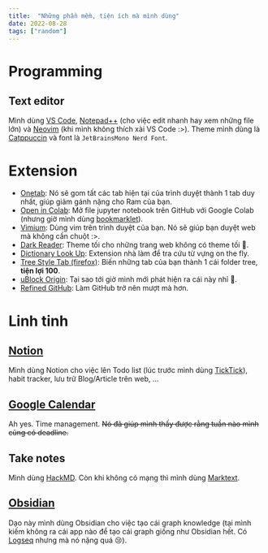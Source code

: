 ```yaml
---
title:  "Những phần mềm, tiện ích mà mình dùng"
date: 2022-08-28
tags: ["random"]
---
```


# Programming
## Text editor
Mình dùng [VS Code](https://code.visualstudio.com/), [Notepad++](https://notepad-plus-plus.org/) (cho việc edit nhanh hay xem những file lớn) và [Neovim](https://neovim.io/) (khi mình không thích xài VS Code :>). Theme mình dùng là [Catppuccin](https://github.com/catppuccin/catppuccin) và font là `JetBrainsMono Nerd Font`.
# Extension
- [Onetab](https://www.one-tab.com/): Nó sẽ gom tất các tab hiện tại của trình duyệt thành 1 tab duy nhất, giúp giảm gánh nặng cho Ram của bạn.
- [Open in Colab](https://chrome.google.com/webstore/detail/open-in-colab/iogfkhleblhcpcekbiedikdehleodpjo): Mở file jupyter notebook trên GitHub với Google Colab (nhưng giờ mình dùng [bookmarklet](https://gist.github.com/ngntrgduc/ee051cae8d3312c7ec636bc1585763b1)).
- [Vimium](https://vimium.github.io/): Dùng vim trên trình duyệt của bạn. Nó sẽ giúp bạn duyệt web mà không cần chuột :>.
- [Dark Reader](https://darkreader.org/): Theme tối cho những trang web không có theme tối 🥲.
- [Dictionary Look Up](https://github.com/ngntrgduc/Dictionary-Look-Up): Extension nhà làm để tra cứu từ vựng on the fly.
- [Tree Style Tab (firefox)](https://addons.mozilla.org/en-US/firefox/addon/tree-style-tab/): Biến những tab của bạn thành 1 cái folder tree, **tiện lợi 100**.
- [uBlock Origin](https://ublockorigin.com/): Tại sao tới giờ mình mới phát hiện ra cái này nhỉ 🥲.
- [Refined GitHub](https://github.com/refined-github/refined-github): Làm GitHub trở nên mượt mà hơn.


# Linh tinh
## [Notion](https://www.notion.so/)
Mình dùng Notion cho việc lên Todo list (lúc trước mình dùng [TickTick](https://ticktick.com/)), habit tracker, lưu trữ Blog/Article trên web, ...

## [Google Calendar](https://calendar.google.com/)
Ah yes. Time management. ~~Nó đã giúp mình thấy được rằng tuần nào mình cũng có deadline.~~

## Take notes
Mình dùng [HackMD](https://hackmd.io/). Còn khi không có mạng thì mình dùng [Marktext](https://github.com/marktext/marktext).

## [Obsidian](https://obsidian.md/)
Dạo này mình dùng Obsidian cho việc tạo cái graph knowledge (tại mình kiếm không ra cái app nào để tạo cái graph giống như Obsidian hết. Có [Logseq](https://github.com/logseq/logseq) nhưng mà nó nặng quá 😢).